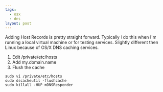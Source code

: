 ```yaml
---
tags:
  - osx
  - dns
layout: post
---
```

Adding Host Records is pretty straight forward.  Typically I do this when I'm running a local virtual machine or for testing services.  Slightly different then Linux because of OS/X DNS caching services.

  1. Edit /private/etc/hosts
  2. Add my.domain.name
  3. Flush the cache

```shell
sudo vi /private/etc/hosts
sudo dscacheutil -flushcache
sudo killall -HUP mDNSResponder
```
